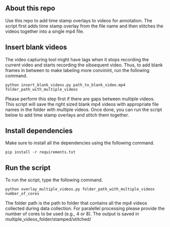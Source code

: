 ## About this repo
Use this repo to add time stamp overlays to videos for annotation. The script first adds time stamp overlay from the file name and then stitches the videos together into a single mp4 file.

## Insert blank videos
The video capturing tool might have lags when it stops recording the current video and starts recording the sibsequent video. Thus, to add blank frames in between to make labeling more convinint, run the following command.


`python insert_blank_videos.py path_to_blank_video.mp4 folder_path_with_multiple_videos`


Please perform this step first if there are gaps between multiple videos. This script will save the right sized blank mp4 videos with appropriate file names in the folder with multiple videos. Once done, you can run the script below to add time stamp overlays and stitch them together.


## Install dependencies
Make sure to install all the dependencies using the following command.

`pip install -r requirements.txt`

## Run the script
To run the script, type the following command.


`python overlay_multiple_videos.py folder_path_with_multiple_videos number_of_cores`


The folder path is the path to folder that contains all the mp4 videos collected during data collection. For paralellel processing please provide the number of cores to be used (e.g., 4 or 8). The output is saved in multiple_videos_folder/stamped/stitched/


